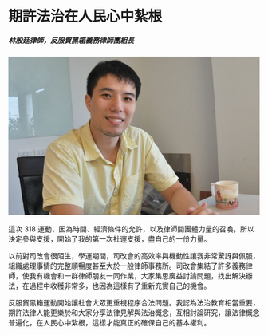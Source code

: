 # 期許法治在人民心中紮根

##### 林殷廷律師，反服貿黑箱義務律師團組長

![林殷廷](images/25.jpg)

這次 318 運動，因為時間、經濟條件的允許，以及律師間團體力量的召喚，所以決定參與支援，開始了我的第一次社運支援，盡自己的一份力量。

以前對司改會很陌生，學運期間，司改會的高效率與機動性讓我非常驚訝與佩服，組織處理事情的完整順暢度甚至大於一般律師事務所。司改會集結了許多義務律師，使我有機會和一群律師朋友一同作業，大家集思廣益討論問題，找出解決辦法，在過程中收穫非常多，也因為這樣有了重新充實自己的機會。

反服貿黑箱運動開始讓社會大眾更重視程序合法問題。我認為法治教育相當重要，期許法律人能更樂於和大家分享法律見解與法治概念，互相討論研究，讓法律概念普遍化，在人民心中紮根，這樣才能真正的確保自己的基本權利。
